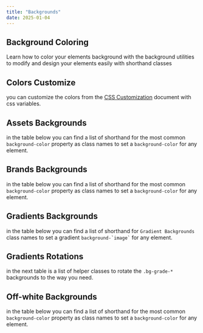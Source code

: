 ```yaml
---
title: "Backgrounds"
date: 2025-01-04
---
```


## Background Coloring

Learn how to color your elements background with the background utilities to modify and design your elements easily with shorthand classes

## Colors Customize

you can customize the colors from the [CSS Customization](http://phenix.localhost/test/css-customize/) document with css variables.

## Assets Backgrounds

in the table below you can find a list of shorthand for the most common `background-color` property as class names to set a `background-color` for any element.

## Brands Backgrounds

in the table below you can find a list of shorthand for the most common `background-color` property as class names to set a `background-color` for any element.

## Gradients Backgrounds

in the table below you can find a list of shorthand for `Gradient Backgrounds` class names to set a gradient `` background-`image` `` for any element.

## Gradients Rotations

in the next table is a list of helper classes to rotate the `.bg-grade-*` backgrounds to the way you need.

## Off-white Backgrounds

in the table below you can find a list of shorthand for the most common `background-color` property as class names to set a `background-color` for any element.
